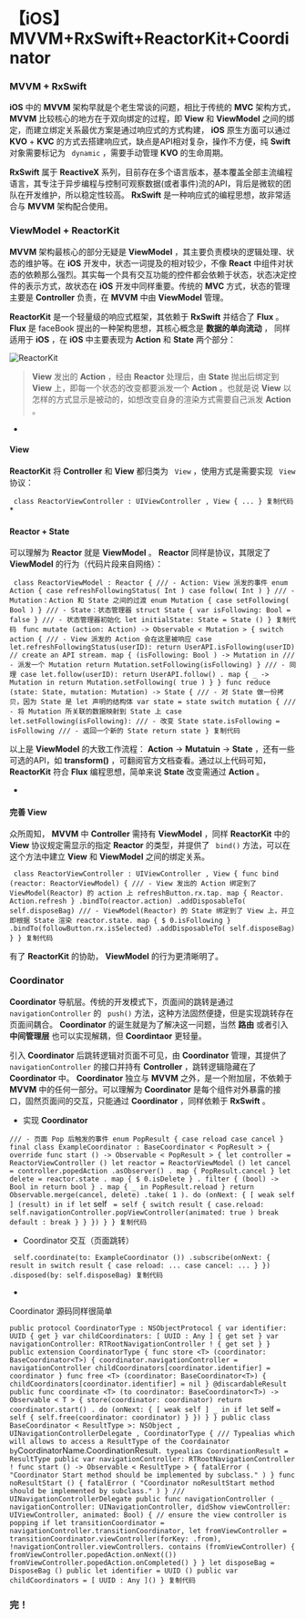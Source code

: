 # 【iOS】MVVM+RxSwift+ReactorKit+Coordinator #

### MVVM + RxSwift ###

**iOS** 中的 **MVVM** 架构早就是个老生常谈的问题，相比于传统的 **MVC** 架构方式， **MVVM** 比较核心的地方在于双向绑定的过程，即 **View** 和 **ViewModel** 之间的绑定，而建立绑定关系最优方案是通过响应式的方式构建， **iOS** 原生方面可以通过 **KVO** + **KVC** 的方式去搭建响应式，缺点是API相对复杂，操作不方便，纯 **Swift** 对象需要标记为 ` dynamic` ，需要手动管理 **KVO** 的生命周期。

**RxSwift** 属于 **ReactiveX** 系列，目前存在多个语言版本，基本覆盖全部主流编程语言，其专注于异步编程与控制可观察数据(或者事件)流的API，背后是微软的团队在开发维护，所以稳定性较高。 **RxSwift** 是一种响应式的编程思想，故非常适合与 **MVVM** 架构配合使用。

### ViewModel + ReactorKit ###

**MVVM** 架构最核心的部分无疑是 **ViewModel** ，其主要负责模块的逻辑处理、状态的维护等。在 **iOS** 开发中，状态一词提及的相对较少，不像 **React** 中组件对状态的依赖那么强烈。其实每一个具有交互功能的控件都会依赖于状态，状态决定控件的表示方式，故状态在 **iOS** 开发中同样重要。传统的 **MVC** 方式，状态的管理主要是 **Controller** 负责，在 **MVVM** 中由 **ViewModel** 管理。

**ReactorKit** 是一个轻量级的响应式框架，其依赖于 **RxSwift** 并结合了 **Flux** 。 **Flux** 是 faceBook 提出的一种架构思想，其核心概念是 **数据的单向流动** ， 同样适用于 **iOS** ，在 **iOS** 中主要表现为 **Action** 和 **State** 两个部分：

![ReactorKit](https://user-gold-cdn.xitu.io/2019/6/2/16b1875546641022?imageView2/0/w/1280/h/960/ignore-error/1)

> 
> 
> 
> **View** 发出的 **Action** ，经由 **Reactor** 处理后，由 **State** 抛出后绑定到 **View** 上，即每一个状态的改变都要派发一个
> **Action** 。也就是说 **View** 以怎样的方式显示是被动的，如想改变自身的渲染方式需要自己派发 **Action** 。
> 
> 

* 

#### View ####

**ReactorKit** 将 **Controller** 和 **View** 都归类为 ` View` ，使用方式是需要实现 ` View` 协议：

` class ReactorViewController : UIViewController , View { ... } 复制代码`
* 

#### Reactor + State ####

可以理解为 **Reactor** 就是 **ViewModel** 。 **Reactor** 同样是协议，其限定了 **ViewModel** 的行为（代码片段来自网络）：

` class ReactorViewModel : Reactor { /// - Action: View 派发的事件 enum Action { case refreshFollowingStatus( Int ) case follow( Int ) } /// - Mutation：Action 和 State 之间的过渡 enum Mutation { case setFollowing( Bool ) } /// - State：状态管理器 struct State { var isFollowing: Bool = false } /// - 状态管理器初始化 let initialState: State = State () } 复制代码` ` func mutate (action: Action) -> Observable < Mutation > { switch action { /// - View 派发的 Action 会在这里被响应 case let.refreshFollowingStatus(userID): return UserAPI.isFollowing(userID) // create an API stream. map { (isFollowing: Bool ) -> Mutation in /// - 派发一个 Mutation return Mutation.setFollowing(isFollowing) } /// - 同理 case let.follow(userID): return UserAPI.follow() . map { _ -> Mutation in return Mutation.setFollowing( true ) } } func reduce (state: State, mutation: Mutation) -> State { /// - 对 State 做一份拷贝，因为 State 是 let 声明的结构体 var state = state switch mutation { /// - 将 Mutation 所关联的数据映射到 State 上 case let.setFollowing(isFollowing): /// - 改变 State state.isFollowing = isFollowing /// - 返回一个新的 State return state } 复制代码`

以上是 **ViewModel** 的大致工作流程： **Action** -> **Mutatuin** -> **State** ，还有一些可选的API，如 **transform()** ，可翻阅官方文档查看。通过以上代码可知， **ReactorKit** 符合 **Flux** 编程思想，简单来说 **State** 改变需通过 **Action** 。

* 

#### 完善 View ####

众所周知， **MVVM** 中 **Controller** 需持有 **ViewModel** ，同样 **ReactorKit** 中的 **View** 协议规定需显示的指定 **Reactor** 的类型，并提供了 ` bind()` 方法，可以在这个方法中建立 **View** 和 **ViewModel** 之间的绑定关系。

` class ReactorViewController : UIViewController , View { func bind (reactor: ReactorViewModel) { /// - View 发出的 Action 绑定到了 ViewModel(Reactor) 的 action 上 refreshButton.rx.tap. map { Reactor. Action.refresh } .bindTo(reactor.action) .addDisposableTo( self.disposeBag) /// - ViewModel(Reactor) 的 State 绑定到了 View 上，并立即根据 State 渲染 reactor.state. map { $ 0.isFollowing } .bindTo(followButton.rx.isSelected) .addDisposableTo( self.disposeBag) } } 复制代码`

有了 **ReactorKit** 的协助， **ViewModel** 的行为更清晰明了。

### Coordinator ###

**Coordinator** 导航层。传统的开发模式下，页面间的跳转是通过 ` navigationController` 的 ` push()` 方法，这种方法固然便捷，但是实现跳转存在页面间耦合。 **Coordinator** 的诞生就是为了解决这一问题，当然 **路由** 或者引入 **中间管理层** 也可以实现解耦，但 **Coordintaor** 更轻量。

引入 **Coordinator** 后跳转逻辑对页面不可见，由 **Coordinator** 管理，其提供了 ` navigationController` 的接口并持有 **Controller** ，跳转逻辑隐藏在了 **Coordinator** 中。 **Coordinator** 独立与 **MVVM** 之外，是一个附加层，不依赖于 **MVVM** 中的任何一部分。可以理解为 **Coordinator** 是每个组件对外暴露的接口，固然页面间的交互，只能通过 **Coordinator** ，同样依赖于 **RxSwift** 。

* 实现 **Coordinator**

` /// - 页面 Pop 后触发的事件 enum PopResult { case reload case cancel } final class ExampleCoordinator : BaseCoordinator < PopResult > { override func start () -> Observable < PopResult > { let controller = ReactorViewController () let reactor = ReactorViewModel () let cancel = controller.popedAction .asObserver() . map { PopResult.cancel } let delete = reactor.state . map { $ 0.isDelete } . filter { (bool) -> Bool in return bool } . map { _ in PopResult.reload } return Observable.merge(cancel, delete) .take( 1 ). do (onNext: { [ weak self ] (result) in if let ` self ` = self { switch result { case.reload: self.navigationController.popViewController(animated: true ) break default : break } } }) } } 复制代码`

* Coordinator 交互（页面跳转）

` self.coordinate(to: ExampleCoordinator ()) .subscribe(onNext: { result in switch result { case reload: ... case cancel: ... } }) .disposed(by: self.disposeBag) 复制代码`

* 

Coordinator 源码同样很简单

` public protocol CoordinatorType : NSObjectProtocol { var identifier: UUID { get } var childCoordinators: [ UUID : Any ] { get set } var navigationController: RTRootNavigationController ! { get set } } public extension CoordinatorType { func store <T> (coordinator: BaseCoordinator<T>) { coordinator.navigationController = navigationController childCoordinators[coordinator.identifier] = coordinator } func free <T> (coordinator: BaseCoordinator<T>) { childCoordinators[coordinator.identifier] = nil } @discardableResult public func coordinate <T> (to coordinator: BaseCoordinator<T>) -> Observable < T > { store(coordinator: coordinator) return coordinator.start() . do (onNext: { [ weak self ] _ in if let ` self ` = self { self.free(coordinator: coordinator) } }) } } public class BaseCoordinator < ResultType >: NSObject , UINavigationControllerDelegate , CoordinatorType { /// Typealias which will allows to access a ResultType of the Coordainator by `CoordinatorName.CoordinationResult`. typealias CoordinationResult = ResultType public var navigationController: RTRootNavigationController ! func start () -> Observable < ResultType > { fatalError ( "Coordinator Start method should be implemented by subclass." ) } func noResultStart () { fatalError ( "Coordinator noResultStart method should be implemented by subclass." ) } /// UINavigationControllerDelegate public func navigationController ( _ navigationController: UINavigationController, didShow viewController: UIViewController, animated: Bool) { // ensure the view controller is popping if let transitionCoordinator = navigationController.transitionCoordinator, let fromViewController = transitionCoordinator.viewController(forKey: .from), !navigationController.viewControllers. contains (fromViewController) { fromViewController.popedAction.onNext(()) fromViewController.popedAction.onCompleted() } } let disposeBag = DisposeBag () public let identifier = UUID () public var childCoordinators = [ UUID : Any ]() } 复制代码`

### 完！ ###
